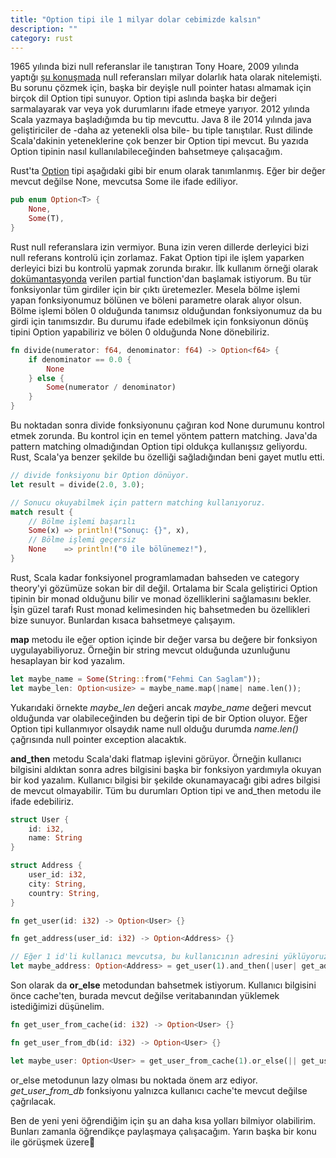 ```yaml
---
title: "Option tipi ile 1 milyar dolar cebimizde kalsın"
description: ""
category: rust
---
```

1965 yılında bizi null referanslar ile tanıştıran Tony Hoare, 2009 yılında yaptığı [şu konuşmada](https://www.infoq.com/presentations/Null-References-The-Billion-Dollar-Mistake-Tony-Hoare/) null referansları milyar dolarlık hata olarak nitelemişti. Bu sorunu çözmek için, başka bir deyişle null pointer hatası almamak için birçok dil Option tipi sunuyor. Option tipi aslında başka bir değeri sarmalayarak var veya yok durumlarını ifade etmeye yarıyor. 2012 yılında Scala yazmaya başladığımda bu tip mevcuttu. Java 8 ile 2014 yılında java geliştiriciler de -daha az yetenekli olsa bile- bu tiple tanıştılar. Rust dilinde Scala'dakinin yeteneklerine çok benzer bir Option tipi mevcut. Bu yazıda Option tipinin nasıl kullanılabileceğinden bahsetmeye çalışacağım.

Rust'ta [Option](https://doc.rust-lang.org/std/option/enum.Option.html) tipi aşağıdaki gibi bir enum olarak tanımlanmış. Eğer bir değer mevcut değilse None, mevcutsa Some ile ifade ediliyor.

```rust
pub enum Option<T> {
    None,
    Some(T),
}
```

Rust null referanslara izin vermiyor. Buna izin veren dillerde derleyici bizi null referans kontrolü için zorlamaz. Fakat Option tipi ile işlem yaparken derleyici bizi bu kontrolü yapmak zorunda bırakır. İlk kullanım örneği olarak [dokümantasyonda](https://doc.rust-lang.org/std/option/index.html) verilen partial function'dan başlamak istiyorum. Bu tür fonksiyonlar tüm girdiler için bir çıktı üretemezler. Mesela bölme işlemi yapan fonksiyonumuz bölünen ve böleni parametre olarak alıyor olsun. Bölme işlemi bölen 0 olduğunda tanımsız olduğundan fonksiyonumuz da bu girdi için tanımsızdır. Bu durumu ifade edebilmek için fonksiyonun dönüş tipini Option yapabiliriz ve bölen 0 olduğunda None dönebiliriz.

```rust
fn divide(numerator: f64, denominator: f64) -> Option<f64> {
    if denominator == 0.0 {
        None
    } else {
        Some(numerator / denominator)
    }
}
```

Bu noktadan sonra divide fonksiyonunu çağıran kod None durumunu kontrol etmek zorunda. Bu kontrol için en temel yöntem pattern matching. Java'da pattern matching olmadığından Option tipi oldukça kullanışsız geliyordu. Rust, Scala'ya benzer şekilde bu özelliği sağladığından beni gayet mutlu etti.

```rust
// divide fonksiyonu bir Option dönüyor.
let result = divide(2.0, 3.0);

// Sonucu okuyabilmek için pattern matching kullanıyoruz.
match result {
    // Bölme işlemi başarılı
    Some(x) => println!("Sonuç: {}", x),
    // Bölme işlemi geçersiz
    None    => println!("0 ile bölünemez!"),
}
```

Rust, Scala kadar fonksiyonel programlamadan bahseden ve category theory'yi gözümüze sokan bir dil değil. Ortalama bir Scala geliştirici Option tipinin bir monad olduğunu bilir ve monad özelliklerini sağlamasını bekler. İşin güzel tarafı Rust monad kelimesinden hiç bahsetmeden bu özellikleri bize sunuyor. Bunlardan kısaca bahsetmeye çalışayım.

**map** metodu ile eğer option içinde bir değer varsa bu değere bir fonksiyon uygulayabiliyoruz. Örneğin bir string mevcut olduğunda uzunluğunu hesaplayan bir kod yazalım.

```rust
let maybe_name = Some(String::from("Fehmi Can Saglam"));
let maybe_len: Option<usize> = maybe_name.map(|name| name.len());
```

Yukarıdaki örnekte *maybe_len* değeri ancak *maybe_name* değeri mevcut olduğunda var olabileceğinden bu değerin tipi de bir Option oluyor. Eğer Option tipi kullanmıyor olsaydık name null olduğu durumda *name.len()* çağrısında null pointer exception alacaktık.

**and_then** metodu Scala'daki flatmap işlevini görüyor. Örneğin kullanıcı bilgisini aldıktan sonra adres bilgisini başka bir fonksiyon yardımıyla okuyan bir kod yazalım. Kullanıcı bilgisi bir şekilde okunamayacağı gibi adres bilgisi de mevcut olmayabilir. Tüm bu durumları Option tipi ve and_then metodu ile ifade edebiliriz.

```rust
struct User {
    id: i32,
    name: String
}

struct Address {
    user_id: i32,
    city: String,
    country: String,
}

fn get_user(id: i32) -> Option<User> {}

fn get_address(user_id: i32) -> Option<Address> {}

// Eğer 1 id'li kullanıcı mevcutsa, bu kullanıcının adresini yüklüyoruz.
let maybe_address: Option<Address> = get_user(1).and_then(|user| get_address(user.id));
```

Son olarak da **or_else** metodundan bahsetmek istiyorum. Kullanıcı bilgisini önce cache'ten, burada mevcut değilse veritabanından yüklemek istediğimizi düşünelim.

```rust
fn get_user_from_cache(id: i32) -> Option<User> {}

fn get_user_from_db(id: i32) -> Option<User> {}

let maybe_user: Option<User> = get_user_from_cache(1).or_else(|| get_user_from_db(1));
```

or_else metodunun lazy olması bu noktada önem arz ediyor. *get_user_from_db* fonksiyonu yalnızca kullanıcı cache'te mevcut değilse çağrılacak.

Ben de yeni yeni öğrendiğim için şu an daha kısa yolları bilmiyor olabilirim. Bunları zamanla öğrendikçe paylaşmaya çalışacağım. Yarın başka bir konu ile görüşmek üzere👋
